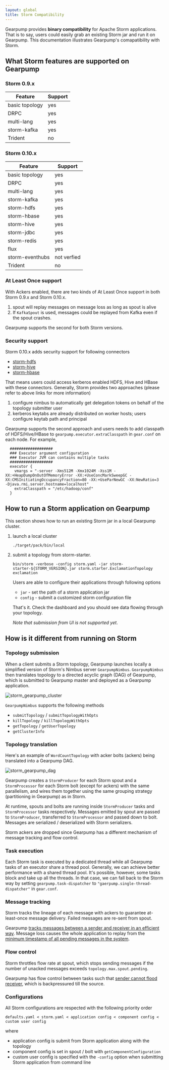 ```yaml
---
layout: global
title: Storm Compatibility
---
```


Gearpump provides **binary compatibility** for Apache Storm applications. That is to say, users could easily grab an existing Storm jar and run it 
on Gearpump. This documentation illustrates Gearpump's comapatibility with Storm.  

## What Storm features are supported on Gearpump 

### Storm 0.9.x

| Feature | Support |
| ------- | ------- |
| basic topology | yes |
| DRPC | yes |
| multi-lang | yes |
| storm-kafka | yes |
| Trident | no |

### Storm 0.10.x

| Feature | Support |
| ----------- | -------------|
| basic topology | yes | 
| DRPC | yes |
| multi-lang | yes |
| storm-kafka | yes |
| storm-hdfs| yes | 
| storm-hbase | yes |
| storm-hive | yes |
| storm-jdbc | yes |
| storm-redis | yes |
| flux | yes |
| storm-eventhubs | not verfied |
| Trident | no |

### At Least Once support

With Ackers enabled, there are two kinds of At Least Once support in both Storm 0.9.x and Storm 0.10.x.

1. spout will replay messages on message loss as long as spout is alive
2. If `KafkaSpout` is used, messages could be replayed from Kafka even if the spout crashes. 

Gearpump supports the second for both Storm versions. 

### Security support 

Storm 0.10.x adds security support for following connectors 

* [storm-hdfs](https://github.com/apache/storm/blob/0.10.x-branch/external/storm-hdfs/README.md)
* [storm-hive](https://github.com/apache/storm/blob/0.10.x-branch/external/storm-hive/README.md)
* [storm-hbase](https://github.com/apache/storm/blob/0.10.x-branch/external/storm-hbase/README.md)

That means users could access kerberos enabled HDFS, Hive and HBase with these connectors. Generally, Storm provides two approaches (please refer to above links for more information)

1. configure nimbus to automatically get delegation tokens on behalf of the topology submitter user
2. kerberos keytabs are already distributed on worker hosts; users configure keytab path and principal

Gearpump supports the second approach and users needs to add classpath of HDFS/Hive/HBase to `gearpump.executor.extraClasspath` in `gear.conf` on each node. For example, 

```
  ###################
  ### Executor argument configuration
  ### Executor JVM can contains multiple tasks
  ###################
  executor {
    vmargs = "-server -Xms512M -Xmx1024M -Xss1M -XX:+HeapDumpOnOutOfMemoryError -XX:+UseConcMarkSweepGC -XX:CMSInitiatingOccupancyFraction=80 -XX:+UseParNewGC -XX:NewRatio=3  -Djava.rmi.server.hostname=localhost"
    extraClasspath = "/etc/hadoop/conf"
  }
```

## How to run a Storm application on Gearpump

This section shows how to run an existing Storm jar in a local Gearpump cluster.

1. launch a local cluster
  
   ```
   ./target/pack/bin/local
   ```

2. submit a topology from storm-starter. 
   ```
   bin/storm -verbose -config storm.yaml -jar storm-starter-${STORM_VERSION}.jar storm.starter.ExclamationTopology exclamation 
   ```
  
   Users are able to configure their applications through following options
   
     * `jar` - set the path of a storm application jar
     * `config` - submit a customized storm configuration file     
  
   That's it. Check the dashboard and you should see data flowing through your topology. 
   
   *Note that submission from UI is not supported yet*. 

  
## How is it different from running on Storm

### Topology submission

When a client submits a Storm topology, Gearpump launches locally a simplified version of Storm's  Nimbus server `GearpumpNimbus`. `GearpumpNimbus` then translates topology to a directed acyclic graph (DAG) of Gearpump, which is submitted to Gearpump master and deployed as a Gearpump application. 

![storm_gearpump_cluster](img/storm_gearpump_cluster.png)

`GearpumpNimbus` supports the following methods
  
* `submitTopology` / `submitTopologyWithOpts`
* `killTopology` / `killTopologyWithOpts`
* `getTopology` / `getUserTopology`
* `getClusterInfo`

### Topology translation

Here's an example of `WordCountTopology` with acker bolts (ackers) being translated into a Gearpump DAG.

![storm_gearpump_dag](img/storm_gearpump_dag.png)

Gearpump creates a `StormProducer` for each Storm spout and a `StormProcessor` for each Storm bolt (except for ackers) with the same parallelism, and wires them together using the same grouping strategy (partitioning in Gearpump) as in Storm. 

At runtime, spouts and bolts are running inside `StormProducer` tasks and `StormProcessor` tasks respectively. Messages emitted by spout are passed to `StormProducer`, transferred to `StormProcessor` and passed down to bolt.  Messages are serialized / deserialized with Storm serializers.

Storm ackers are dropped since Gearpump has a different mechanism of message tracking and flow control. 

### Task execution

Each Storm task is executed by a dedicated thread while all Gearpump tasks of an executor share a thread pool. Generally, we can achieve better performance with a shared thread pool. It's possible, however, some tasks block and take up all the threads. In that case, we can 
fall back to the Storm way by setting `gearpump.task-dispatcher` to `"gaerpump.single-thread-dispatcher"` in `gear.conf`.

### Message tracking 

Storm tracks the lineage of each message with ackers to guarantee at-least-once message delivery. Failed messages are re-sent from spout.

Gearpump [tracks messages between a sender and receiver in an efficient way](gearpump-internals.html#how-do-we-detect-message-loss). Message loss causes the whole application to replay from the [minimum timestamp of all pending messages in the system](gearpump-internals.html#application-clock-and-global-clock-service). 


### Flow control

Storm throttles flow rate at spout, which stops sending messages if the number of unacked messages exceeds `topology.max.spout.pending`. 

Gearpump has flow control between tasks such that [sender cannot flood receiver](gearpump-internals.html#how-do-we-do-flow-control), which is backpressured till the source.

### Configurations

All Storm configurations are respected with the following priority order 

```
defaults.yaml < storm.yaml < application config < component config < custom user config
```

where

* application config is submit from Storm application along with the topology 
* component config is set in spout / bolt with `getComponentConfiguration`
* custom user config is specified with the `-config` option when submitting Storm application from command line